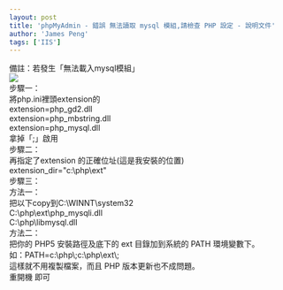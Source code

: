 ```yaml
---
layout: post
title: 'phpMyAdmin - 錯誤 無法讀取 mysql 模組,請檢查 PHP 設定 - 說明文件'
author: 'James Peng'
tags: ['IIS']
---
```


備註：若發生「無法載入mysql模組」  
[![](http://bp0.blogger.com/_AnTT9cbXdqY/R04X4Z5vHyI/AAAAAAAAAUg/RDNGrTN3r88/s320/p1.PNG)](http://bp0.blogger.com/_AnTT9cbXdqY/R04X4Z5vHyI/AAAAAAAAAUg/RDNGrTN3r88/s1600-h/p1.PNG)  
步驟一：  
將php.ini裡頭extension的  
extension=php\_gd2.dll  
extension=php\_mbstring.dll  
extension=php\_mysql.dll  
拿掉「;」啟用  
步驟二：  
再指定了extension 的正確位址(這是我安裝的位置)  
extension\_dir="c:\\php\\ext"  
步驟三：  
方法一：  
把以下copy到C:\\WINNT\\system32  
C:\\php\\ext\\php\_mysqli.dll  
C:\\php\\libmysql.dll  
方法二：  
把你的 PHP5 安裝路徑及底下的 ext 目錄加到系統的 PATH 環境變數下。  
如：PATH=c:\\php\\;c:\\php\\ext\\;  
這樣就不用複製檔案，而且 PHP 版本更新也不成問題。  
重開機 即可

